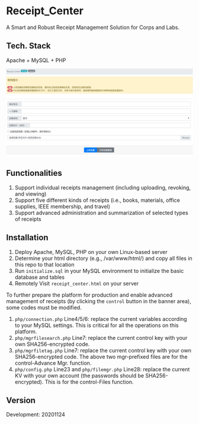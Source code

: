 # Receipt_Center
A Smart and Robust Receipt Management Solution for Corps and Labs.



## Tech. Stack

Apache + MySQL + PHP

![title](title.jpg)



## Functionalities

1. Support individual receipts management (including uploading, revoking, and viewing)
2. Support five different kinds of receipts (i.e., books, materials, office supplies, IEEE membership, and travel)
3. Support advanced administration and summarization of selected types of receipts



## Installation

1. Deploy Apache, MySQL, PHP on your own Linux-based server
2. Determine your html directory (e.g., /var/www/html/) and copy all files in this repo to that location
3. Run `initialize.sql` in your MySQL environment to initialize the basic database and tables
4. Remotely Visit `receipt_center.html` on your server

To further prepare the platform for production and enable advanced management of receipts (by clicking the `control` button in the banner area), some codes must be modified. 

1. `php/connection.php` Line4/5/6: replace the current variables according to your MySQL settings. This is critical for all the operations on this platform.
2. `php/mgrfilesearch.php` Line7: replace the current control key with your own SHA256-encrypted code.
3. `php/mgrfiletag.php` Line7:  replace the current control key with your own SHA256-encrypted code. The above two mgr-prefixed files are for the control-Advance Mgr. function.
4. `php/config.php` Line23 and `php/filemgr.php` Line28: replace the current KV with your own account (the passwords should be SHA256-encrypted). This is for the control-Files function.



## Version

Development: 20201124